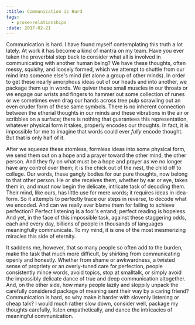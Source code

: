 ```yaml
---
:title: Communication is Hard
tags:
  - prose>relationships
:date: 2017-02-21
---
```

Communication is hard. I have found myself contemplating this truth a lot lately. At work it has become a kind of mantra on my team. Have you ever taken the proverbial step back to consider what all is involved in communicating with another human being? We have these thoughts, often messy, squishy, and loosely formed, which we attempt to shuttle from our mind into someone else's mind (let alone a group of other minds). In order to get these nearly amorphous ideas out of our heads and into another, we package them up in words. We quiver these small muscles in our throats or we engage our wrists and fingers to hammer out some collection of runes or we sometimes even drag our hands across tree pulp scrawling out an even cruder form of these same symbols. There is no inherent connection between the etherial thoughts in our minds and these vibrations in the air or scribbles on a surface; there is nothing that guarantees this representation, whatever physical form it takes, properly encodes our thoughts. In fact, it is impossible for me to imagine that words could ever _fully_ encode thought. But that is only half of it.

After we squeeze these atomless, formless ideas into some physical form, we send them out on a hope and a prayer toward the other mind, the other person. And they fly on what must be a hope and prayer as we no longer have any control over them; it is the chick out of the nest, the child off to college. Our words, these gangly bodies for our pure thoughts, now belong to that other person. He or she receives them, whether by ear or eye, takes them in, and must now begin the delicate, intricate task of decoding them. Their mind, like ours, has little use for mere words; it requires ideas in idea-form. So it attempts to perfectly trace our steps in reverse, to decode what we encoded. And can we really ever blame them for failing to achieve perfection? Perfect listening is a fool's errand; perfect reading is hopeless. And yet, in the face of this impossible task, against these staggering odds, each and every day, billions of people in thousands of languages meaningfully communicate. To my mind, it is one of the most mesmerizing miracles this side of eternity.

It saddens me, however, that so many people so often add to the burden, make the task that much more difficult, by shirking from communicating openly and honestly. Whether from shame or awkwardness, a twisted sense of propriety or an overly-tuned care for perfection, people consistently mince words, avoid topics, stop at smalltalk, or simply avoid the impossibly delicate dance of true and deep communication altogether. And, on the other side, how many people lazily and sloppily unpack the carefully considered package of meaning sent their way by a caring friend? Communication is hard, so why make it harder with slovenly listening or cheap talk? I would much rather slow down, consider well, package my thoughts carefully, listen empathetically, and dance the intricacies of meaningful communication.
